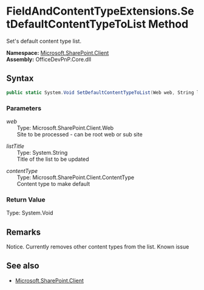 # FieldAndContentTypeExtensions.SetDefaultContentTypeToList Method  
Set's default content type list.  

**Namespace:** [Microsoft.SharePoint.Client](Microsoft.SharePoint.Client.md)  
**Assembly:** OfficeDevPnP.Core.dll  
## Syntax
```C#
public static System.Void SetDefaultContentTypeToList(Web web, String listTitle, ContentType contentType)
```
### Parameters
*web*  
&emsp;&emsp;Type: Microsoft.SharePoint.Client.Web  
&emsp;&emsp;Site to be processed - can be root web or sub site  
  
*listTitle*  
&emsp;&emsp;Type: System.String  
&emsp;&emsp;Title of the list to be updated  
  
*contentType*  
&emsp;&emsp;Type: Microsoft.SharePoint.Client.ContentType  
&emsp;&emsp;Content type to make default  
  
### Return Value
Type: System.Void  

## Remarks 
Notice. Currently removes other content types from the list. Known issue
## See also
- [Microsoft.SharePoint.Client](Microsoft.SharePoint.Client.md)
